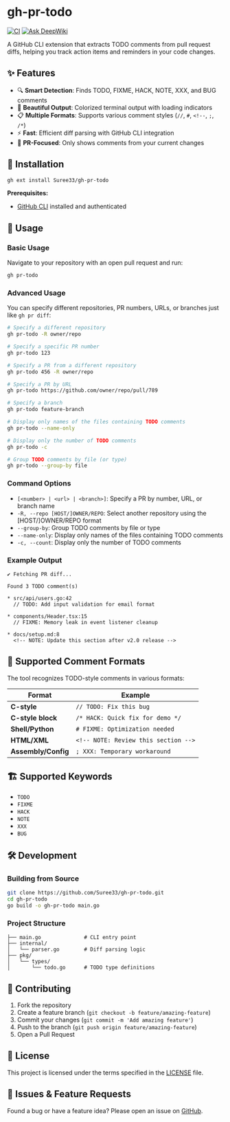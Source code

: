# gh-pr-todo

[![CI](https://github.com/Suree33/gh-pr-todo/actions/workflows/ci.yml/badge.svg)](https://github.com/Suree33/gh-pr-todo/actions/workflows/ci.yml)
[![Ask DeepWiki](https://deepwiki.com/badge.svg)](https://deepwiki.com/Suree33/gh-pr-todo)

A GitHub CLI extension that extracts TODO comments from pull request diffs, helping you track action items and reminders in your code changes.

## ✨ Features

- 🔍 **Smart Detection**: Finds TODO, FIXME, HACK, NOTE, XXX, and BUG comments
- 🎨 **Beautiful Output**: Colorized terminal output with loading indicators
- 📋 **Multiple Formats**: Supports various comment styles (`//`, `#`, `<!--`, `;`, `/*`)
- ⚡ **Fast**: Efficient diff parsing with GitHub CLI integration
- 🎯 **PR-Focused**: Only shows comments from your current changes

## 🚀 Installation

```bash
gh ext install Suree33/gh-pr-todo
```

**Prerequisites:**
- [GitHub CLI](https://cli.github.com/) installed and authenticated

## 📖 Usage

### Basic Usage

Navigate to your repository with an open pull request and run:

```bash
gh pr-todo
```

### Advanced Usage

You can specify different repositories, PR numbers, URLs, or branches just like `gh pr diff`:

```bash
# Specify a different repository
gh pr-todo -R owner/repo

# Specify a specific PR number
gh pr-todo 123

# Specify a PR from a different repository
gh pr-todo 456 -R owner/repo

# Specify a PR by URL
gh pr-todo https://github.com/owner/repo/pull/789

# Specify a branch
gh pr-todo feature-branch

# Display only names of the files containing TODO comments
gh pr-todo --name-only

# Display only the number of TODO comments
gh pr-todo -c

# Group TODO comments by file (or type)
gh pr-todo --group-by file
```

### Command Options

- `[<number> | <url> | <branch>]`: Specify a PR by number, URL, or branch name
- `-R, --repo [HOST/]OWNER/REPO`: Select another repository using the [HOST/]OWNER/REPO format
- `--group-by`: Group TODO comments by file or type
- `--name-only`: Display only names of the files containing TODO comments
- `-c, --count`: Display only the number of TODO comments

### Example Output

```
✔ Fetching PR diff...

Found 3 TODO comment(s)

* src/api/users.go:42
  // TODO: Add input validation for email format

* components/Header.tsx:15
  // FIXME: Memory leak in event listener cleanup

* docs/setup.md:8
  <!-- NOTE: Update this section after v2.0 release -->
```

## 🔧 Supported Comment Formats

The tool recognizes TODO-style comments in various formats:

| Format | Example |
|--------|---------|
| **C-style** | `// TODO: Fix this bug` |
| **C-style block** | `/* HACK: Quick fix for demo */` |
| **Shell/Python** | `# FIXME: Optimization needed` |
| **HTML/XML** | `<!-- NOTE: Review this section -->` |
| **Assembly/Config** | `; XXX: Temporary workaround` |

## 🏗️ Supported Keywords

- `TODO`
- `FIXME`
- `HACK`
- `NOTE`
- `XXX`
- `BUG`

## 🛠️ Development

### Building from Source

```bash
git clone https://github.com/Suree33/gh-pr-todo.git
cd gh-pr-todo
go build -o gh-pr-todo main.go
```

### Project Structure

```
├── main.go              # CLI entry point
├── internal/
│   └── parser.go        # Diff parsing logic
├── pkg/
│   └── types/
│       └── todo.go      # TODO type definitions
```

## 🤝 Contributing

1. Fork the repository
2. Create a feature branch (`git checkout -b feature/amazing-feature`)
3. Commit your changes (`git commit -m 'Add amazing feature'`)
4. Push to the branch (`git push origin feature/amazing-feature`)
5. Open a Pull Request

## 📝 License

This project is licensed under the terms specified in the [LICENSE](LICENSE) file.

## 🐛 Issues & Feature Requests

Found a bug or have a feature idea? Please open an issue on [GitHub](https://github.com/Suree33/gh-pr-todo/issues).
